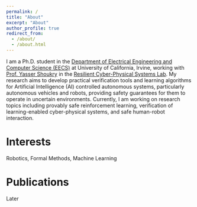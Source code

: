 ```yaml
---
permalink: /
title: "About"
excerpt: "About"
author_profile: true
redirect_from: 
  - /about/
  - /about.html
---
```


I am a Ph.D. student in the [Department of Electrical Engineering and Computer Science (EECS)](https://engineering.uci.edu/dept/eecs) at University of California, Irvine, working with [Prof. Yasser Shoukry](https://rcpsl.eng.uci.edu/yshoukry/) in the [Resilient Cyber-Physical Systems Lab](https://rcpsl.eng.uci.edu/). My research aims to develop practical verification tools and learning algorithms for Artificial Intelligence (AI) controlled autonomous systems, particularly autonomous vehicles and robots, providing safety guarantees for them to operate in uncertain environments. Currently, I am working on research topics including provably safe reinforcement learning, verification of learning-enabled cyber-physical systems, and safe human-robot interaction. 

Interests
=====
Robotics, Formal Methods, Machine Learning

Publications
======
Later

